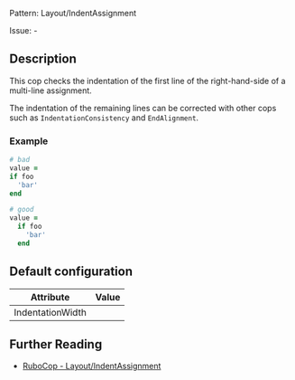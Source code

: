 Pattern: Layout/IndentAssignment

Issue: -

## Description

This cop checks the indentation of the first line of the
right-hand-side of a multi-line assignment.

The indentation of the remaining lines can be corrected with
other cops such as `IndentationConsistency` and `EndAlignment`.

### Example

```ruby
# bad
value =
if foo
  'bar'
end

# good
value =
  if foo
    'bar'
  end
```

## Default configuration

Attribute | Value
--- | ---
IndentationWidth |

## Further Reading

* [RuboCop - Layout/IndentAssignment](https://rubocop.readthedocs.io/en/latest/cops_layout/#layoutindentassignment)
